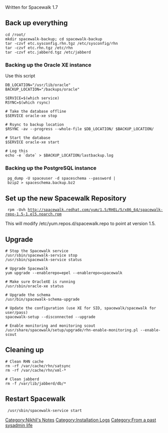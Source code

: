 Written for Spacewalk 1.7

Back up everything
------------------

    cd /root/
    mkdir spacewalk-backup; cd spacewalk-backup
    tar -czvf etc.sysconfig.rhn.tgz /etc/sysconfig/rhn 
    tar -czvf etc.rhn.tgz /etc/rhn
    tar -czvf etc.jabberd.tgz /etc/jabberd

### Backing up the Oracle XE instance

Use this script

    DB_LOCATION="/usr/lib/oracle"
    BACKUP_LOCATION="/backups/oracle"

    SERVICE=$(which service)
    RSYNC=$(which rsync)

    # Take the database offline
    $SERVICE oracle-xe stop

    # Rsync to backup location
    $RSYNC -av --progress --whole-file $DB_LOCATION/ $BACKUP_LOCATION/

    # Start the database
    $SERVICE oracle-xe start

    # Log this
    echo -e `date` > $BACKUP_LOCATION/lastbackup.log

### Backing up the PostgreSQL instance

` pg_dump -U spaceuser -d spaceschema --password | bzip2 > spaceschema.backup.bz2`

Set up the new Spacewalk Repository
-----------------------------------

` rpm -Uvh `[`http://spacewalk.redhat.com/yum/1.5/RHEL/5/x86_64/spacewalk-repo-1.5-1.el5.noarch.rpm`](http://spacewalk.redhat.com/yum/1.5/RHEL/5/x86_64/spacewalk-repo-1.5-1.el5.noarch.rpm)

This will modify /etc/yum.repos.d/spacewalk.repo to point at version
1.5.

Upgrade
-------

    # Stop the Spacewalk service
    /usr/sbin/spacewalk-service stop
    /usr/sbin/spacewalk-service status

    # Upgrade Spacewalk
    yum upgrade --enablerepo=epel --enablerepo=spacewalk

    # Make sure OracleXE is running
    /usr/sbin/oracle-xe status

    # Upgrade the schema
    /usr/bin/spacewalk-schema-upgrade

    # Update the configuration (use XE for SID, spacewalk/spacewalk for user/pass)
    spacewalk-setup --disconnected --upgrade

    # Enable monitoring and monitoring scout 
    /usr/share/spacewalk/setup/upgrade/rhn-enable-monitoring.pl --enable-scout

Cleaning up
-----------

    # Clean RHN cache
    rm -rf /var/cache/rhn/satsync
    rm -rf /var/cache/rhn/xml-*

    # Clean jabberd
    rm -f /var/lib/jabberd/db/*

Restart Spacewalk
-----------------

` /usr/sbin/spacewalk-service start`

[Category:Nikhil's Notes](Category:Nikhil's_Notes "wikilink")
[Category:Installation Logs](Category:Installation_Logs "wikilink")
[Category:From a past sysadmin
life](Category:From_a_past_sysadmin_life "wikilink")
